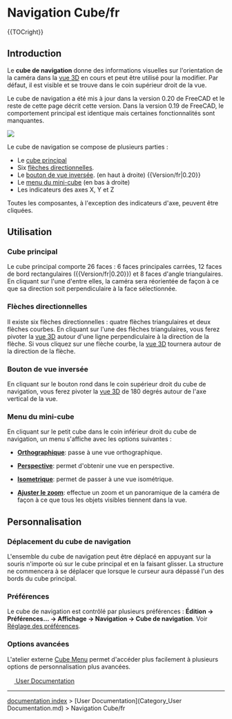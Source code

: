 # Navigation Cube/fr
{{TOCright}}

## Introduction

Le **cube de navigation** donne des informations visuelles sur l\'orientation de la caméra dans la [vue 3D](3D_view/fr.md) en cours et peut être utilisé pour la modifier. Par défaut, il est visible et se trouve dans le coin supérieur droit de la vue.

Le cube de navigation a été mis à jour dans la version 0.20 de FreeCAD et le reste de cette page décrit cette version. Dans la version 0.19 de FreeCAD, le comportement principal est identique mais certaines fonctionnalités sont manquantes.

![](images/Navigation_Cube_Example.png )

Le cube de navigation se compose de plusieurs parties :

-   Le [cube principal](#Cube_principal.md)
-   Six [flèches directionnelles](#Fl.C3.A8ches_directionnelles.md).
-   Le [bouton de vue inversée](#Bouton_de_vue_invers.C3.A9e.md). (en haut à droite) {{Version/fr|0.20}}
-   Le [menu du mini-cube](#Menu_du_mini-cube.md) (en bas à droite)
-   Les indicateurs des axes X, Y et Z

Toutes les composantes, à l\'exception des indicateurs d\'axe, peuvent être cliquées.

## Utilisation

### Cube principal 

Le cube principal comporte 26 faces : 6 faces principales carrées, 12 faces de bord rectangulaires ({{Version/fr|0.20}}) et 8 faces d\'angle triangulaires. En cliquant sur l\'une d\'entre elles, la caméra sera réorientée de façon à ce que sa direction soit perpendiculaire à la face sélectionnée.

### Flèches directionnelles 

Il existe six flèches directionnelles : quatre flèches triangulaires et deux flèches courbes. En cliquant sur l\'une des flèches triangulaires, vous ferez pivoter la [vue 3D](3D_view/fr.md) autour d\'une ligne perpendiculaire à la direction de la flèche. Si vous cliquez sur une flèche courbe, la [vue 3D](3D_view/fr.md) tournera autour de la direction de la flèche.

### Bouton de vue inversée 

En cliquant sur le bouton rond dans le coin supérieur droit du cube de navigation, vous ferez pivoter la [vue 3D](3D_view/fr.md) de 180 degrés autour de l\'axe vertical de la vue.

### Menu du mini-cube 

En cliquant sur le petit cube dans le coin inférieur droit du cube de navigation, un menu s\'affiche avec les options suivantes :

-    **[Orthographique](Std_OrthographicCamera/fr.md)**: passe à une vue orthographique.

-    **[Perspective](Std_PerspectiveCamera/fr.md)**: permet d\'obtenir une vue en perspective.

-    **[Isometrique](Std_ViewIsometric/fr.md)**: permet de passer à une vue isométrique.

-    **[Ajuster le zoom](Std_ViewFitAll/fr.md)**: effectue un zoom et un panoramique de la caméra de façon à ce que tous les objets visibles tiennent dans la vue.

## Personnalisation

### Déplacement du cube de navigation 

L\'ensemble du cube de navigation peut être déplacé en appuyant sur la souris n\'importe où sur le cube principal et en la faisant glisser. La structure ne commencera à se déplacer que lorsque le curseur aura dépassé l\'un des bords du cube principal.

### Préférences

Le cube de navigation est contrôlé par plusieurs préférences : **Édition → Préférences... → Affichage → Navigation → Cube de navigation**. Voir [Réglage des préférences](Preferences_Editor/fr#Navigation.md).

### Options avancées 

L\'atelier externe [Cube Menu](Interface_Customization/fr#Menu_Cube.md) permet d\'accéder plus facilement à plusieurs options de personnalisation plus avancées.







[<img src="images/Property.png" style="width:16px"> User Documentation](Category_User_Documentation.md)

---
[documentation index](../README.md) > [User Documentation](Category_User Documentation.md) > Navigation Cube/fr
